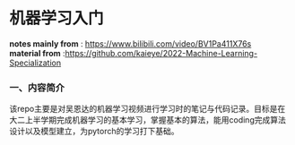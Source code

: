 # 机器学习入门
**notes mainly from** : https://www.bilibili.com/video/BV1Pa411X76s  
**material from** :https://github.com/kaieye/2022-Machine-Learning-Specialization
### 一、内容简介
该repo主要是对吴恩达的机器学习视频进行学习时的笔记与代码记录。目标是在大二上半学期完成机器学习的基本学习，掌握基本的算法，能用coding完成算法设计以及模型建立，为pytorch的学习打下基础。

